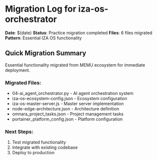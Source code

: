# Migration Log for iza-os-orchestrator

**Date**: $(date)
**Status**: Practice migration completed
**Files**: 6 files migrated
**Pattern**: Essential IZA OS functionality

## Quick Migration Summary
Essential functionality migrated from MEMU ecosystem for immediate deployment.

### Migrated Files:
- 04-ai_agent_orchestrator.py - AI agent orchestration system
- iza-os-ecosystem-config.json - Ecosystem configuration
- iza-os-master-server.js - Master server implementation
- node-edge-architecture.json - Architecture definition
- omnara_project_tasks.json - Project management tasks
- portainer_platform_config.json - Platform configuration

### Next Steps:
1. Test migrated functionality
2. Integrate with existing codebase
3. Deploy to production
